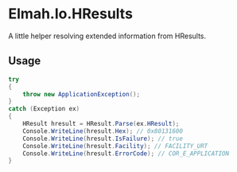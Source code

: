 # Elmah.Io.HResults

A little helper resolving extended information from HResults.

## Usage

```csharp
try
{
    throw new ApplicationException();
}
catch (Exception ex)
{
    HResult hresult = HResult.Parse(ex.HResult);
    Console.WriteLine(hresult.Hex); // 0x80131600
    Console.WriteLine(hresult.IsFailure); // true
    Console.WriteLine(hresult.Facility); // FACILITY_URT
    Console.WriteLine(hresult.ErrorCode); // COR_E_APPLICATION
}
```